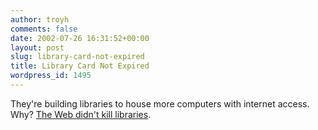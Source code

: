 ```yaml
---
author: troyh
comments: false
date: 2002-07-26 16:31:52+00:00
layout: post
slug: library-card-not-expired
title: Library Card Not Expired
wordpress_id: 1495
---
```


They're building libraries to house more computers with internet access. Why? [The Web didn't kill libraries](http://www.csmonitor.com/2002/0725/p02s02-ussc.html).

